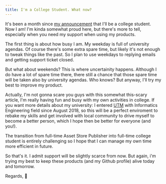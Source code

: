 ```yaml
---
title: I'm a College Student. What now?
---
```


It's been a month since [my announcement](/en/off-the-internet-again.html) that I'll be a college student. Now I am! I'm kinda somewhat proud here, but there's more to tell, especially when you need my support when using my products.

The first thing is about how busy I am. My weekday is full of university agendas. Of course there's some extra spare time, but likely it's not enough to tweak things like the past. So I plan to use weekdays to replying emails and getting support ticket closed.

But what about weekends? This is where uncertainity happens. Although I do have a lot of spare time there, there still a chance that those spare time will be taken also by university agendas. Who knows? But anyway, I'll try my best to improve my product.

Actually, I'm not gonna scare you guys with this somewhat this-scary article, I'm really having fun and busy with my own activities in college. If you want more details about my university: I entered [UTM](https://trunojoyo.ac.id) with Informatics Engineering field since August 2018, so this will be a perfect enviroment to rebake my skills and get involved with local community to drive myself to become a better person, which I hope then be better for everyone (and you!).

The transition from full-time Asset Store Publisher into full-time college student is entirely challenging so I hope that I can manage my own time more efficient in future.

So that's it. I admit support will be slightly scarce from now. But again, i'm trying my best to keep these products (and my Github profile) alive today and tomorrow.

Regards,
💖